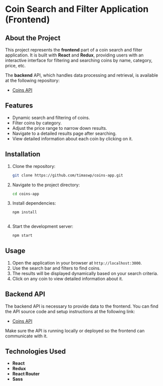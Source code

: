 # Coin Search and Filter Application (Frontend)

## About the Project

This project represents the **frontend** part of a coin search and filter application. It is built with **React** and **Redux**, providing users with an interactive interface for filtering and searching coins by name, category, price, etc.

The **backend** API, which handles data processing and retrieval, is available at the following repository:
- [Coins API](https://github.com/papayyg/coins-api)

## Features

- Dynamic search and filtering of coins.
- Filter coins by category.
- Adjust the price range to narrow down results.
- Navigate to a detailed results page after searching.
- View detailed information about each coin by clicking on it.

## Installation

1. Clone the repository:
   ```bash
   git clone https://github.com/timaswp/coins-app.git

2. Navigate to the project directory:
   ```bash
   cd coins-app

3. Install dependencies:
   ```bash
   npm install
 
4. Start the development server:
   ```bash
   npm start

## Usage

1. Open the application in your browser at `http://localhost:3000`.
2. Use the search bar and filters to find coins.
3. The results will be displayed dynamically based on your search criteria.
4. Click on any coin to view detailed information about it.

## Backend API

The backend API is necessary to provide data to the frontend. You can find the API source code and setup instructions at the following link:
- [Coins API](https://github.com/papayyg/coins-api)

Make sure the API is running locally or deployed so the frontend can communicate with it.

## Technologies Used

- **React**
- **Redux**
- **React Router**
- **Sass**
